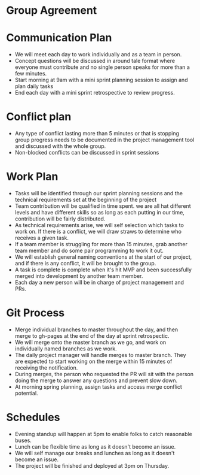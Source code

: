 # Group Agreement

# Communication Plan
- We will meet each day to work individually and as a team in person.
- Concept questions will be discussed in around tale format where everyone must contribute and no single person speaks for more than a few minutes.
- Start morning at 9am with a mini sprint planning session to assign and plan daily tasks
- End each day with a mini sprint retrospective to review progress.
# Conflict plan
- Any type of conflict lasting more than 5 minutes or that is stopping group progress needs to be documented in the project management tool and discussed with the whole group.
- Non-blocked conflicts can be discussed in sprint sessions
# Work Plan
- Tasks will be identified through our sprint planning sessions and the technical requirements set at the beginning of the project
- Team contribution will be qualified in time spent. we are all hat different levels and have different skills so as long as each putting in our time, contribution will be fairly distributed.
- As technical requirements arise, we will self selection which tasks to work on. If there is a conflict, we will draw straws to determine who receives a given task.
- If a team member is struggling for more than 15 minutes, grab another team member and do some pair programming to work it out.
- We will establish general naming conventions at the start of our project, and if there is any conflict, it will be brought to the group.
- A task is complete is complete when it's hit MVP and been successfully merged into development by another team member.
- Each day a new person will be in charge of project management and PRs.
# Git Process
- Merge individual branches to master throughout the day, and then merge to gh-pages at the end of the day at sprint retrospectic.
- We will merge onto the master branch as we go, and work on individually named branches as we work.
- The daily project manager will handle merges to master branch. They are expected to start working on the merge within 15 minutes of receiving the notification.
- During merges, the person who requested the PR will sit with the person doing the merge to answer any questions and prevent slow down.
- At morning spring planning, assign tasks and access merge conflict potential.
# Schedules
- Evening standup will happen at 5pm to enable folks to catch reasonable buses.
- Lunch can be flexible time as long as it doesn't become an issue.
- We will self manage our breaks and lunches as long as it doesn't become an issue.
- The project will be finished and deployed at 3pm on Thursday.
